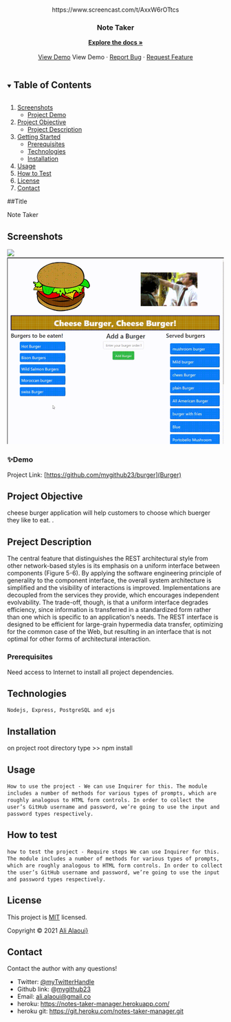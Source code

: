 <!-- PROJECT LOGO -->
<br />
<p align="center">
  https://www.screencast.com/t/AxxW6rOTtcs
  <br />

  <h3 align="center">Note Taker</h3>

  <p align="center">
    <a href="https://github.com/mygithub23/burger"><strong>Explore the docs »</strong></a>
    <br />
    <br />
    <a href="https://www.screencast.com/t/AxxW6rOTtcs">View Demo</a>
    <a src="./Assets/img/burger.png">View Demo</a>
    ·
    <a href="">Report Bug</a>
    ·
    <a href="https://github.com/mygithub23/Note-Taker/issues">Request Feature</a>
  </p>
</p>

<!-- TABLE OF CONTENTS -->
<details open="open">
  <summary><h2 style="display: inline-block">Table of Contents</h2></summary>
  <ol>
    <li>
      <a href="#Screenshot">Screenshots</a>
      <ul>
        <li><a href="#Demo">Project Demo</a></li>
      </ul>
    </li>
    <li>
      <a href="#Short-Description">Project Objective</a>
      <ul>
        <li><a href="#Project-Description">Project Description</a></li>
      </ul>
    </li>
    <li>
      <a href="#getting-started">Getting Started</a>
      <ul>
        <li><a href="#prerequisites">Prerequisites</a></li>
        <li><a href="#Technologies">Technologies</a></li>
        <li><a href="#installation">Installation</a></li>
      </ul>
    </li>
    <li><a href="#usage">Usage</a></li>
    <li><a href="#How-to-test">How to Test</a></li>
    <li><a href="#license">License</a></li>
    <li><a href="#contact">Contact</a></li>
  </ol>
</details>

##Title

Note Taker

## Screenshots

<img src="./Assets/img/burger.gif">
<img src="./Assets/img/burger.png">

### ✨Demo

Project Link: [https://github.com/mygithub23/burger](Burger)
<br>

<!-- ABOUT THE PROJECT -->

## Project Objective

cheese burger application will help customers to choose which buerger they like to eat. .

## Preject Description

The central feature that distinguishes the REST architectural style from other network-based styles is its emphasis on a uniform interface between components (Figure 5-6). By applying the software engineering principle of generality to the component interface, the overall system architecture is simplified and the visibility of interactions is improved. Implementations are decoupled from the services they provide, which encourages independent evolvability. The trade-off, though, is that a uniform interface degrades efficiency, since information is transferred in a standardized form rather than one which is specific to an application's needs. The REST interface is designed to be efficient for large-grain hypermedia data transfer, optimizing for the common case of the Web, but resulting in an interface that is not optimal for other forms of architectural interaction.

### Prerequisites

Need access to Internet to install all project dependencies.

## Technologies

```
Nodejs, Express, PostgreSQL and ejs
```

## Installation

on project root directory type >> npm install

## Usage

```
How to use the project - We can use Inquirer for this. The module includes a number of methods for various types of prompts, which are roughly analogous to HTML form controls. In order to collect the user’s GitHub username and password, we’re going to use the input and password types respectively.
```

## How to test

```
how to test the project - Require steps We can use Inquirer for this. The module includes a number of methods for various types of prompts, which are roughly analogous to HTML form controls. In order to collect the user’s GitHub username and password, we’re going to use the input and password types respectively.
```

<!-- LICENSE -->

## License

This project is [MIT](https://choosealicense.com/licenses/MIT/) licensed.<br />

Copyright © 2021 [Ali Alaoui}](https://github.com/mygithub23})

<!-- CONTACT -->

## Contact

Contact the author with any questions!<br>

- Twitter: [@myTwitterHandle](https://twitter.com/@myTwitterHandle)
- Github link: @[mygithub23](https://github.com/mygithub23)<br>
- Email: ali.alaoui@gmail.co
- heroku: https://notes-taker-manager.herokuapp.com/
- heroku git: https://git.heroku.com/notes-taker-manager.git
